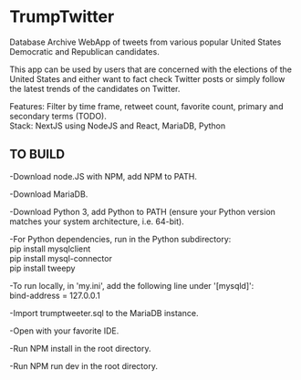# TrumpTwitter  
Database Archive WebApp of tweets from various popular United States Democratic and Republican candidates. 

This app can be used by users that are concerned with the elections of the United States 
and either want to fact check Twitter posts or simply follow the latest trends of the candidates on Twitter.

Features: Filter by time frame, retweet count, favorite count, primary and secondary terms  (TODO).\
Stack: NextJS using NodeJS and React, MariaDB, Python
  
  
## TO BUILD
-Download node.JS with NPM, add NPM to PATH.

-Download MariaDB.

-Download Python 3, add Python to PATH (ensure your Python version matches your system architecture, i.e. 64-bit).

-For Python dependencies, run in the Python subdirectory:\
 pip install mysqlclient\
 pip install mysql-connector\
 pip install tweepy


-To run locally, in 'my.ini', add the following line under '[mysqld]':  
 bind-address = 127.0.0.1

-Import trumptweeter.sql to the MariaDB instance.  

-Open with your favorite IDE.

-Run NPM install in the root directory.

-Run NPM run dev in the root directory.

